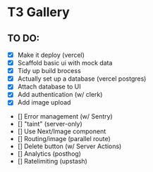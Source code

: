 # T3 Gallery

## TO DO:

- [X] Make it deploy (vercel)
- [X] Scaffold basic ui with mock data
- [X] Tidy up build brocess
- [X] Actually set up a database (vercel postgres)
- [X] Attach database to UI
- [X] Add authentication (w/ clerk)
- [X] Add image upload
- [] Error management (w/ Sentry)
- [] "taint" (server-only)
- [] Use Next/Image component
- [] Routing/image (parallel route)
- [] Delete button (w/ Server Actions)
- [] Analytics (posthog)
- [] Ratelimiting (upstash)